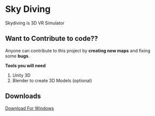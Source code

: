 # Sky Diving
 Skydiving is 3D VR Simulator
 
## Want to Contribute to code?? 
Anyone can contribute to this project by **creating new maps** and fixing some **bugs**.

**Tools you will need**
1. Unity 3D
2. Blender to create 3D Models (optional)

## Downloads
[Download For Windows](https://drive.google.com/open?id=14lKU1TzP4Q_zPkiT4KeD02g63Y8kFqM7)
